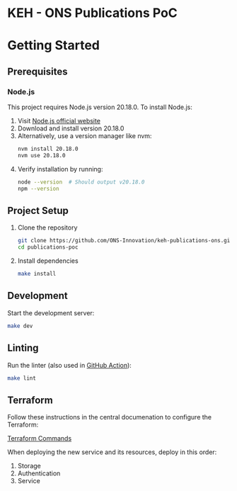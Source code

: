 # KEH - ONS Publications PoC

# Getting Started

## Prerequisites
### Node.js
This project requires Node.js version 20.18.0. To install Node.js:

1. Visit [Node.js official website](https://nodejs.org/)
2. Download and install version 20.18.0
3. Alternatively, use a version manager like nvm:
   ```bash
   nvm install 20.18.0
   nvm use 20.18.0
   ```
4. Verify installation by running:
   ```bash
   node --version  # Should output v20.18.0
   npm --version
   ```

## Project Setup

1. Clone the repository
   ```bash
   git clone https://github.com/ONS-Innovation/keh-publications-ons.git
   cd publications-poc
   ```

2. Install dependencies
   ```bash
   make install
   ```

## Development

Start the development server:

```bash
make dev
```

## Linting

Run the linter (also used in [GitHub Action](.github/workflows/linter.yml)):

```bash
make lint
```

## Terraform

Follow these instructions in the central documenation to configure the Terraform:

[Terraform Commands](https://github.com/ONS-Innovation/keh-central-documentation/blob/d42e7b4505c0433bac4fd637a0742b4ba7ee6659/terraform/COMMANDS.md)

When deploying the new service and its resources, deploy in this order:

1. Storage
2. Authentication
3. Service